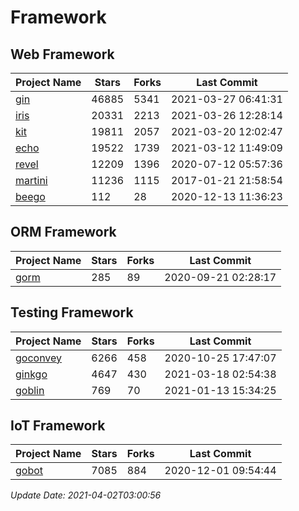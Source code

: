 # Framework

## Web Framework
| Project Name | Stars | Forks | Last Commit |
| ------------ | ----- | ----- | ----------- |
| [gin](https://github.com/gin-gonic/gin) | 46885 | 5341 | 2021-03-27 06:41:31 |
| [iris](https://github.com/kataras/iris) | 20331 | 2213 | 2021-03-26 12:28:14 |
| [kit](https://github.com/go-kit/kit) | 19811 | 2057 | 2021-03-20 12:02:47 |
| [echo](https://github.com/labstack/echo) | 19522 | 1739 | 2021-03-12 11:49:09 |
| [revel](https://github.com/revel/revel) | 12209 | 1396 | 2020-07-12 05:57:36 |
| [martini](https://github.com/go-martini/martini) | 11236 | 1115 | 2017-01-21 21:58:54 |
| [beego](https://github.com/astaxie/beego) | 112 | 28 | 2020-12-13 11:36:23 |

## ORM Framework
| Project Name | Stars | Forks | Last Commit |
| ------------ | ----- | ----- | ----------- |
| [gorm](https://github.com/jinzhu/gorm) | 285 | 89 | 2020-09-21 02:28:17 |

## Testing Framework
| Project Name | Stars | Forks | Last Commit |
| ------------ | ----- | ----- | ----------- |
| [goconvey](https://github.com/smartystreets/goconvey) | 6266 | 458 | 2020-10-25 17:47:07 |
| [ginkgo](https://github.com/onsi/ginkgo) | 4647 | 430 | 2021-03-18 02:54:38 |
| [goblin](https://github.com/franela/goblin) | 769 | 70 | 2021-01-13 15:34:25 |

## IoT Framework
| Project Name | Stars | Forks | Last Commit |
| ------------ | ----- | ----- | ----------- |
| [gobot](https://github.com/hybridgroup/gobot) | 7085 | 884 | 2020-12-01 09:54:44 |

*Update Date: 2021-04-02T03:00:56*